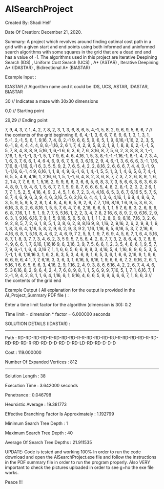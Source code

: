 # AISearchProject

Created By: Shadi Helf

Date Of Creation: December 21, 2020.

Summary: A project which revolves around finding optimal cost path in a grid with a given start and end points using both informed and uninformed search algorithms with some squares in the grid that are a dead end and has a value of -1. The algorithms used in
this project are Iterative Deepining Search (IDS) , Uniform Cost Search (UCS) , A* (ASTAR) , Iterative Deepining A* (IDASTAR) , Bidirectional A* (BIASTAR) 

Example Input :

IDASTAR // Algorithm name and it could be IDS, UCS, ASTAR, IDASTAR, BIASTAR

30  // Indicates a maze with 30x30 dimensions

0,0  // Starting point

29,29  // Ending point

 7, 9, 4, 3, 7, 1, 4, 2, 7, 8, 2, 3, 1, 3, 6, 8, 6, 5, 4,-1, 5, 8, 2, 9, 6, 9, 5, 6, 6, 7 // the contents of the grid beginning
 6, 6, 4,-1, 3, 6, 6, 7, 6, 9, 6, 1, 3, 1, 3, 1, 5,-1, 2,-1, 5, 6, 1, 9,16, 7, 4, 8, 2,-1
 9, 6, 6, 5, 9, 6, 5, 1, 9, 6,16,-1,16, 2, 2, 3, 5, 6,-1, 8, 4, 4, 4, 4, 8, 8,-1,16, 2, 6
 1, 7, 4, 2, 9, 5, 8, 2, 1, 9, 1, 8, 8, 6, 2,-1,-1, 5, 5, 7, 8, 4, 8, 8, 9, 5,16, 1, 6,-1
 6, 6, 3, 6, 7, 6, 3,16, 8, 7, 5, 6, 2, 3, 8, 8, 3, 1,-1, 7,16, 1, 5,-1,-1, 3,-1, 5, 1, 7
 9, 6, 4, 6, 4,16, 1, 5, 3, 8,-1,-1,-1,16,-1, 8,-1, 4, 7, 3, 4, 1, 6, 3, 7, 6, 6, 1, 4, 6
 4, 6, 9, 6, 7, 5, 6, 3, 6,16, 2, 9, 4, 6,-1, 3, 6, 6, 6, 3,-1, 1,16, 7,16, 8,-1,16, 6,-1
 6, 3, 5, 5, 9, 2, 7, 6, 5, 4, 2, 2, 8,16, 2, 6, 6, 6, 7, 4, 4, 3,-1, 9, 1,-1,16, 6,-1, 4
 9, 6,16, 1, 1, 8, 4, 9, 6,-1, 6, 1, 4,-1, 5, 5, 1, 3, 1, 4, 6, 5, 6, 7, 4,-1, 6, 5, 5, 4
 8, 4,16, 1, 2,16, 6, 1, 5, 1,-1, 6, 4, 8, 2, 3, 6, 8, 7, 7, 3, 7, 2, 6, 8, 9, 1, 6, 2, 1
 4, 7, 7, 6, 9, 1, 5,16, 2, 9, 9, 6, 6, 3, 6, 6, 5, 6, 8, 3, 7, 3, 5, 6, 6, 3, 6, 3, 6, 8
 4, 8, 9, 1, 9, 4, 6, 1, 5, 6, 7, 7, 1, 5, 9, 8, 7, 6, 6, 6, 5, 4, 8, 2, 8,-1, 2, 3, 2, 2
 6, 1, 7, 7, 1, 5, 2, 5, 4,16, 4, 9, 2, 4, 5, 1, 6, 7, 2, 3, 4, 4,16, 6, 5, 3, 6, 7, 6,16
 5, 5, 7, 5, 8, 7, 4, 6, 9, 6, 3, 9, 4, 6, 3,16, 5, 6, 2,16, 6, 4, 4, 1, 3, 6, 4,16, 1, 6
 8, 4, 8, 6, 2, 3, 5, 9, 5, 9, 5, 2, 8, 1, 4, 8, 4, 6, 6, 5, 9, 2, 6, 7, 7, 1,16, 8,16, 1
 6, 9, 5, 3, 6, 3, 6,16, 3, 8, 2, 6, 8,16, 1, 5, 5, 7, 6, 4, 7, 6, 2,16, 6, 6, 5, 1, 1, 5
 7, 6, 8, 3, 2, 6, 9, 9, 6, 8, 7,16, 1, 1, 5, 1, 9, 7, 7, 5, 5,16, 1, 2, 2, 3, 4, 7, 8, 2
16, 6, 8, 9, 2, 9, 6,16, 2, 9, 6, 3, 1, 9,16, 6,16, 7, 9, 1, 5, 9,16, 5, 6, 5, 8, 1, 1, 1
 1, 2, 8, 9, 9, 6,16, 7,16, 3, 2, 6, 9, 2, 8, 5, 7, 2, 6, 1, 8, 5, 1, 3, 8, 6, 2, 8, 8,16
 9, 8, 1,16, 2, 9,16, 2, 6, 2, 9, 8, 1, 9, 1, 8, 3, 6, 4, 1,16, 5, 8, 2, 9, 6, 2, 9, 3, 9
 2, 1,16, 1,16, 6, 5, 6,16, 5, 3, 7, 2,16, 6, 4,16, 6, 8, 1, 5,16, 8, 4, 6, 2, 4, 6, 9, 7
 2, 5, 5, 1, 9, 7, 6, 9, 4, 5, 6, 7, 1, 6, 4, 5,16, 8, 7, 1, 8, 3, 7, 7, 3, 4, 6, 2, 3, 5
 9, 5, 7, 5, 6, 4, 2, 8, 7, 7, 3, 2, 8, 6, 4, 3, 7, 8, 6, 4, 9, 6, 6, 1, 7, 6,16, 1,16,16
 9, 6, 3,16, 3, 9, 7, 5, 6, 6, 1, 2, 3, 5, 4, 8, 6, 1, 9, 5, 7, 7, 9, 6,-1, 1, 6, 4, 3,16
 7, 1, 1, 6, 6, 5, 6, 6, 9, 8, 3, 4,16, 5, 4, 1,16, 8, 9, 6, 5, 3, 5, 7,-1, 1, 6, 1,16,16
 3, 1, 6, 2, 8, 3, 5, 3, 4, 6, 9, 1, 6, 5, 3, 6, 1, 6, 6, 2,16, 9, 1, 9, 6, 6, 6, 9, 6, 4
 1, 7, 7, 6,16, 3, 3, 6, 3, 1, 6,16, 5, 6,16, 1, 9, 6, 6, 6, 7, 2, 9,16, 2, 6, 1, 5,16, 1
 6, 6, 5, 6, 6, 3, 4,16, 2, 9, 1,16, 2, 4, 9, 3, 8, 6, 6,16, 4, 2, 2, 6, 7, 4, 4, 6, 5, 3
 6,16, 8, 2, 9, 6, 4, 2, 4, 7, 6, 8, 9, 8, 1, 1, 5, 6, 9, 9, 7,16, 5, 1, 7, 1, 6,16, 7, 1
 2,-1, 9, 4, 2, 8, 1, 1, 6, 4, 1,16, 6, 1, 9,16, 4, 6, 6, 5, 9, 9, 6, 6, 6, 7, 1, 8, 6, 3 // the contents of the grid end

Example Output ( All explanation for the output is provided in the AI_Project_Summary PDF file ) :

Enter a time limit factor for the algorithm (dimension is 30): 0.2

Time limit = dimension * factor = 6.000000 seconds

SOLUTION DETAILS (IDASTAR) :

***************************************************************************************

Path : RD-RD-RD-RD-R-RD-RD-RD-R-R-RD-RD-RD-RU-R-RD-RD-RD-R-RD-RD-RD-RD-R-RD-RD-D-D-RD-D-RD-LD-RD-RD-D-D-D

Cost : 119.000000

Number Of Expanded Vertices : 812

***************************************************************************************

Solution Length : 38

Execution Time : 3.642000 seconds

Penetrance : 0.046798

Heursistic Average : 19.381773

Effective Branching Factor Is Approximately : 1.192799

Minimum Search Tree Depth : 1

Maximum Search Tree Depth : 40

Average Of Search Tree Depths : 21.911535

UPDATE: Code is tested and working 100% In order to run the code download and open the AISearchProject.exe file and follow the instructions in the PDF summary file in order to run the program properly. Also VERY important to check the pictures uploaded in order to see g=ho the exe file works.

Peace !!!
